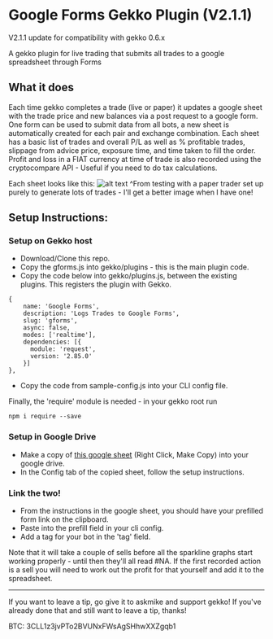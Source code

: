 # Google Forms Gekko Plugin (V2.1.1)

V2.1.1 update for compatibility with gekko 0.6.x

A gekko plugin for live trading that submits all trades to a google spreadsheet through Forms

## What it does
Each time gekko completes a trade (live or paper) it updates a google sheet with the trade price and new balances via a post request to a google form.
One form can be used to submit data from all bots, a new sheet is automatically created for each pair and exchange combination. Each sheet has a basic list of trades and overall P/L as well as % profitable trades, slippage from advice price, exposure time, and time taken to fill the order.
Profit and loss in a FIAT currency at time of trade is also recorded using the cryptocompare API - Useful if you need to do tax calculations.

Each sheet looks like this:
![alt text](https://i.imgur.com/pDQrveG.png "Example")
^From testing with a paper trader set up purely to generate lots of trades - I'll get a better image when I have one!

## Setup Instructions:
### Setup on Gekko host
* Download/Clone this repo.
* Copy the gforms.js into gekko/plugins - this is the main plugin code.
* Copy the code below into gekko/plugins.js, between the existing plugins. This registers the plugin with Gekko.
```
{
    name: 'Google Forms',
    description: 'Logs Trades to Google Forms',
    slug: 'gforms',
    async: false,
    modes: ['realtime'],
    dependencies: [{
      module: 'request',
      version: '2.85.0'
    }]
},
```
* Copy the code from sample-config.js into your CLI config file.

Finally, the 'require' module is needed - in your gekko root run
```
npm i require --save
```

### Setup in Google Drive
* Make a copy of [this google sheet](https://drive.google.com/drive/folders/1z8DTSmIa6W4tyupwOGPsBSDTbhKSYoo0?usp=sharing) (Right Click, Make Copy) into your google drive.
* In the Config tab of the copied sheet, follow the setup instructions.

### Link the two!
* From the instructions in the google sheet, you should have your prefilled form link on the clipboard.
* Paste into the prefill field in your cli config.
* Add a tag for your bot in the 'tag' field.

Note that it will take a couple of sells before all the sparkline graphs start working properly - until then they'll all read #NA. If  the first recorded action is a sell you will need to work out the profit for that yourself and add it to the spreadsheet.
___
If you want to leave a tip, go give it to askmike and support gekko! If you've already done that and still want to leave a tip, thanks!

BTC: 3CLL1z3jvPTo2BVUNxFWsAgSHhwXXZgqb1
